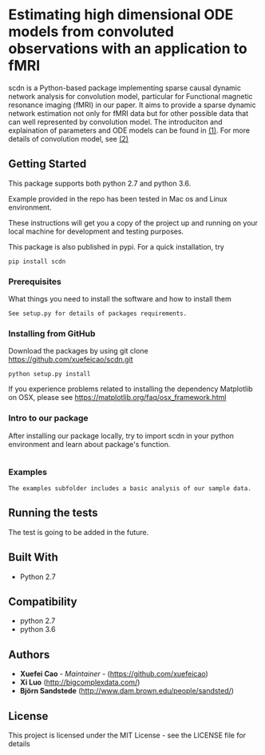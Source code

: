 # Estimating high dimensional ODE models from convoluted observations with an application to fMRI
scdn is a Python-based package implementing sparse causal dynamic network analysis for convolution model, particular for Functional magnetic resonance imaging (fMRI) in our paper. It aims to provide a sparse dynamic network estimation not only for fMRI data but for other possible data that can well represented by convolution model. The introduciton and explaination of parameters and ODE models can be found in [(1)]. For more details of convolution model, see [(2)]


## Getting Started
This package supports both python 2.7 and python 3.6.

Example provided in the repo has been tested in Mac os and Linux environment. 

These instructions will get you a copy of the project up and running on your local machine for development and testing purposes. 

This package is also published in pypi.  For a quick installation, try

```
pip install scdn
```

### Prerequisites

What things you need to install the software and how to install them

```
See setup.py for details of packages requirements. 
```

### Installing from GitHub


Download the packages by using git clone https://github.com/xuefeicao/scdn.git

```
python setup.py install
```

If you experience problems related to installing the dependency Matplotlib on OSX, please see https://matplotlib.org/faq/osx_framework.html 

### Intro to our package
After installing our package locally, try to import scdn in your python environment and learn about package's function. 
```

```


### Examples
```
The examples subfolder includes a basic analysis of our sample data.
```

## Running the tests

The test is going to be added in the future.

## Built With

* Python 2.7

## Compatibility
* python 2.7
* python 3.6 

## Authors

* **Xuefei Cao** - *Maintainer* - (https://github.com/xuefeicao)
* **Xi Luo** (http://bigcomplexdata.com/)
* **Björn Sandstede** (http://www.dam.brown.edu/people/sandsted/)


## License

This project is licensed under the MIT License - see the LICENSE file for details

[(1)]:http://www.fil.ion.ucl.ac.uk/~karl/Dynamic%20causal%20modelling.pdf
[(2)]:https://pdfs.semanticscholar.org/2127/7ee7b67970782bef59c9d657b144237bacbd.pdf